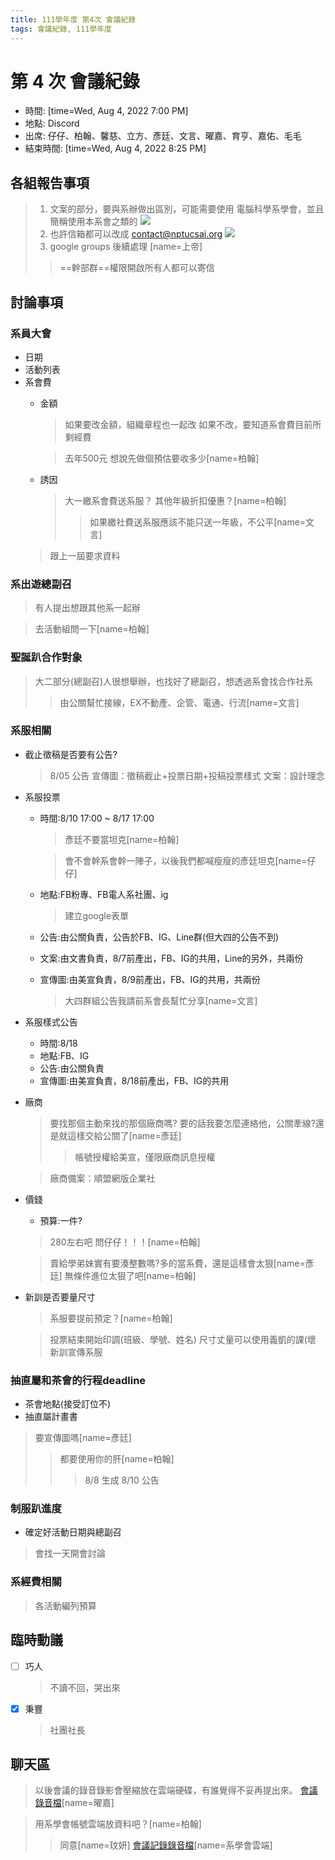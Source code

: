 ```yaml
---
title: 111學年度 第4次 會議紀錄
tags: 會議紀錄, 111學年度
---
```


# 第 4 次 會議紀錄
- 時間: [time=Wed, Aug 4, 2022 7:00 PM]
- 地點: Discord
- 出席: 仔仔、柏翰、馨慈、立方、彥廷、文言、曜嘉、育亨、嘉佑、毛毛
- 結束時間: [time=Wed, Aug 4, 2022 8:25 PM]

## 各組報告事項


> 1. 文案的部分，要與系辦做出區別，可能需要使用
> 電腦科學系學會，並且簡稱使用本系會之類的
> ![](https://i.imgur.com/vuDJq3z.png)
> 2. 也許信箱都可以改成 contact@nptucsai.org
> ![](https://i.imgur.com/42tGpIT.png)
> 3. google groups 後續處理
>[name=上帝]
> > ==幹部群==權限開啟所有人都可以寄信

## 討論事項
### 系員大會
- 日期
- 活動列表
- 系會費
  - 金額
    > 如果要改金額，組織章程也一起改
    > 如果不改，要知道系會費目前所剩經費
    
    > 去年500元
    > 想說先做個預估要收多少[name=柏翰]
  - 誘因
    > 大一繳系會費送系服？
    > 其他年級折扣優惠？[name=柏翰]
    > >如果繳社費送系服應該不能只送一年級，不公平[name=文言]
  > 跟上一屆要求資料

### 系出遊總副召
> 有人提出想跟其他系一起辦

> 去活動組問一下[name=柏翰]

### 聖誕趴合作對象
> 大二部分(總副召)人很想舉辦，也找好了總副召，想透過系會找合作社系
> >由公關幫忙接線，EX不動產、企管、電通、行流[name=文言]

### 系服相關
- 截止徵稿是否要有公告?
  > 8/05 公告
  > 宣傳圖：徵稿截止+投票日期+投稿投票樣式
  > 文案：設計理念
- 系服投票
  - 時間:8/10 17:00 ~ 8/17 17:00
    > 彥廷不要當坦克[name=柏翰]

    > 會不會幹系會幹一陣子，以後我們都喊瘦瘦的彥廷坦克[name=仔仔]
  - 地點:FB粉專、FB電人系社團、ig
    > 建立google表單
  - 公告:由公關負責，公告於FB、IG、Line群(但大四的公告不到)
  - 文案:由文書負責，8/7前產出，FB、IG的共用，Line的另外，共兩份
  - 宣傳圖:由美宣負責，8/9前產出，FB、IG的共用，共兩份
    > 大四群組公告我請前系會長幫忙分享[name=文言]
- 系服樣式公告
  - 時間:8/18
  - 地點:FB、IG
  - 公告:由公關負責
  - 宣傳圖:由美宣負責，8/18前產出，FB、IG的共用
- 廠商
  > 要找那個主動來找的那個廠商嗎?
  > 要的話我要怎麼連絡他，公關牽線?還是就這樣交給公關了[name=彥廷]
  > > 帳號授權給美宣，僅限廠商訊息授權

  > 廠商備案：順盟網版企業社
  
- 價錢
  - 預算:一件?
  > 280左右吧
  > 問仔仔！！！[name=柏翰]
  
  > 賣給學弟妹實有要湊整數嗎?多的當系費，還是這樣會太狠[name=彥廷]
  > 無條件進位太狠了吧[name=柏翰]
  
- 新訓是否要量尺寸
  > 系服要提前預定？[name=柏翰]
  
  > 投票結束開始印調(班級、學號、姓名)
  > 尺寸丈量可以使用義凱的課(壞
  > 新訓宣傳系服

### 抽直屬和茶會的行程deadline
- 茶會地點(接受訂位不)
- 抽直屬計畫書
> 要宣傳圖嗎[name=彥廷]
> > 都要使用你的肝[name=柏翰]
> > > 8/8 生成
> > > 8/10 公告

### 制服趴進度
- 確定好活動日期與總副召
> 會找一天開會討論

### 系經費相關
> 各活動編列預算

## 臨時動議
- [ ] 巧人
  > 不讀不回，哭出來
- [x] 秉豐
  > 社團社長

## 聊天區
> 以後會議的錄音錄影會壓縮放在雲端硬碟，有誰覺得不妥再提出來。
[會議錄音檔](https://drive.google.com/drive/folders/1zDnEnAkOi5YU-n0Leuyidy4E0VBaq3BM?usp=sharing)[name=曜嘉]

> 用系學會帳號雲端放資料吧？[name=柏翰]
> > 同意[name=玟妍]
> > [會議記錄錄音檔](https://drive.google.com/drive/folders/1P_teWbYlsFRLQStCpmHIkZAoqYBls4US)[name=系學會雲端]